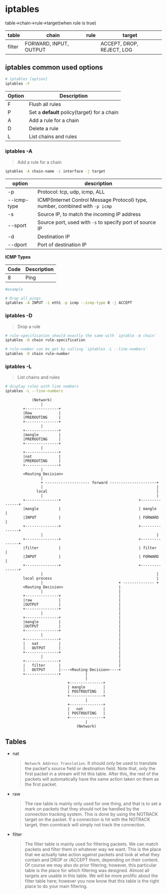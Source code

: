 iptables
===

table->chain->rule->target(when rule is true)


table   | chain                     |rule   |target
---     |---                        |---    |---
filter  | FORWARD, INPUT, OUTPUT    |       | ACCEPT, DROP, REJECT, LOG


## iptables common used options

```bash
# iptables [option]
iptables -F
```

Option  | Description
--|--
F       | Flush all rules
P       | Set a **default** policy(target) for a chain
A       | Add a rule for a chain
D       | Delete a rule
L       | List chains and rules

### iptables -A

> Add a rule for a chain

```bash
iptables -A chain-name -i interface -j target
```

option  | description
--|--
-p      | Protocol: tcp, udp, icmp, ALL
--icmp-type| ICMP(Internet Control Message Protocol) type, number, combined with `-p icmp`
-s      | Source IP, to match the incoming IP address
--sport | Source port, used with `-s` to specify port of source IP
-d      | Destination IP
--dport  | Port of destination IP

**ICMP Types**

Code    | Description
--      | --
8       | Ping

```bash
#example

# Drop all pings
iptables -A INPUT -i eth1 -p icmp --icmp-type 8 -j ACCEPT

```

### iptables -D

> Drop a rule

```bash
# rule-specification should exactly the same with `iptable -A chain`
iptables -D chain rule-specification

# rule-number can be get by calling `iptables -L --line-numbers`
iptables -D chain rule-number
```

### iptables -L

> List chains and rules

```bash
# display rules with line numbers
iptables -L --line-numbers
```


```flow
            (Network)
                |
        +---------------+
        |Raw            |
        |PREROUTING     |
        +---------------+
                |
        +---------------+
        |mangle         |
        |PREROUTING     |
        +---------------+
                |
        +---------------+
        |nat            |
        |PREROUTING     |
        +---------------+
                |
        <Routing Decision>
                |
                + -------------------- forward ---------------------+
                |                                                   |
              local                                                 |
                |                                                   |
        +---------------+                                   +---------------+
        |mangle         |                                   | mangle        |
        |INPUT          |                                   | FORWARD       |
        +---------------+                                   +---------------+
                |                                                   |
        +---------------+                                   +---------------+
        |filter         |                                   | filter        |
        |INPUT          |                                   | FORWARD       |
        +---------------+                                   +---------------+
                |                                                   |
        local process                                               |
                |                                  + -------------- +
        <Routing Decision>                         |
                |                                  |
        +---------------+                          |
        |raw            |                          |
        |OUTPUT         |                          |
        +---------------+                          |
                |                                  |
        +---------------+                          |
        |mangle         |                          |
        |OUTPUT         |                          |
        +---------------+                          |
                |                                  |
        +---------------+                          |
        |   nat         |                          |
        |   OUTPUT      |                          |
        +---------------+                          |
                |                                  |
        +---------------+                          |
        |   filter      |                          |
        |   OUTPUT      |----<Routing Decision>----+
        +---------------+           |
                                    |
                            +---------------+
                            | mangle        |
                            | POSTROUTING   |
                            +---------------+
                                    |
                            +---------------+
                            |   nat         |
                            | POSTROUTING   |
                            +---------------+
                                    |
                                (Network)

```

## Tables

- nat

    > `Network Address Translation`. It should only be used to translate the packet's source field or destination field. Note that, only the first packet in a stream will hit this table. After this, the rest of the packets will automatically have the same action taken on them as the first packet.

- raw

    > The raw table is mainly only used for one thing, and that is to set a mark on packets that they should not be handled by the connection tracking system. This is done by using the NOTRACK target on the packet. If a connection is hit with the NOTRACK target, then conntrack will simply not track the connection.

- filter

    > The filter table is mainly used for filtering packets. We can match packets and filter them in whatever way we want. This is the place that we actually take action against packets and look at what they contain and DROP or /ACCEPT them, depending on their content. Of course we may also do prior filtering; however, this particular table is the place for which filtering was designed. Almost all targets are usable in this table. We will be more prolific about the filter table here; however you now know that this table is the right place to do your main filtering.

